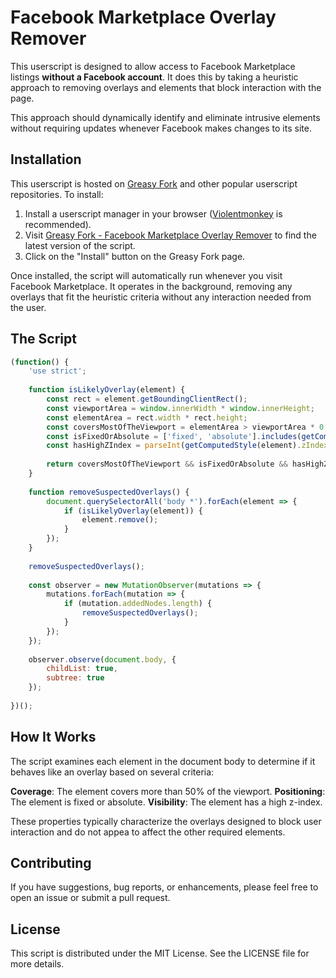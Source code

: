 # Facebook Marketplace Overlay Remover

This userscript is designed to allow access to Facebook Marketplace listings **without a Facebook account**. It does this by taking a heuristic approach to removing overlays and elements that block interaction with the page.

This approach should dynamically identify and eliminate intrusive elements without requiring updates whenever Facebook makes changes to its site.

## Installation
This userscript is hosted on [Greasy Fork](https://greasyfork.org/en/scripts/530181-facebook-marketplace-overlay-remover) and other popular userscript repositories. To install:

1. Install a userscript manager in your browser ([Violentmonkey](https://violentmonkey.github.io/get-it/) is recommended).
2. Visit [Greasy Fork - Facebook Marketplace Overlay Remover](https://greasyfork.org/en/scripts/530181-facebook-marketplace-overlay-remover) to find the latest version of the script.
3. Click on the "Install" button on the Greasy Fork page.

Once installed, the script will automatically run whenever you visit Facebook Marketplace. It operates in the background, removing any overlays that fit the heuristic criteria without any interaction needed from the user.

## The Script

```javascript
(function() {
    'use strict';
 
    function isLikelyOverlay(element) {
        const rect = element.getBoundingClientRect();
        const viewportArea = window.innerWidth * window.innerHeight;
        const elementArea = rect.width * rect.height;
        const coversMostOfTheViewport = elementArea > viewportArea * 0.5; // covers more than 50% of the viewport
        const isFixedOrAbsolute = ['fixed', 'absolute'].includes(getComputedStyle(element).position);
        const hasHighZIndex = parseInt(getComputedStyle(element).zIndex, 10) > 100;
 
        return coversMostOfTheViewport && isFixedOrAbsolute && hasHighZIndex;
    }
 
    function removeSuspectedOverlays() {
        document.querySelectorAll('body *').forEach(element => {
            if (isLikelyOverlay(element)) {
                element.remove();
            }
        });
    }
 
    removeSuspectedOverlays();
 
    const observer = new MutationObserver(mutations => {
        mutations.forEach(mutation => {
            if (mutation.addedNodes.length) {
                removeSuspectedOverlays();
            }
        });
    });
 
    observer.observe(document.body, {
        childList: true,
        subtree: true
    });
 
})();
```

## How It Works
The script examines each element in the document body to determine if it behaves like an overlay based on several criteria:

**Coverage**: The element covers more than 50% of the viewport.
**Positioning**: The element is fixed or absolute.
**Visibility**: The element has a high z-index.

These properties typically characterize the overlays designed to block user interaction and do not appea to affect the other required elements.

## Contributing
If you have suggestions, bug reports, or enhancements, please feel free to open an issue or submit a pull request.

## License
This script is distributed under the MIT License. See the LICENSE file for more details.
